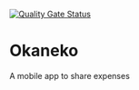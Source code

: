[![Quality Gate Status](https://sonarcloud.io/api/project_badges/measure?project=Olaren15_okane&metric=alert_status)](https://sonarcloud.io/summary/new_code?id=Olaren15_okane)

# Okaneko

A mobile app to share expenses

